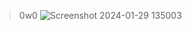 > 0w0
![Screenshot 2024-01-29 135003](https://github.com/rokskro/Jamazon/assets/123377115/a6e1f6ff-3b37-4e41-96b8-403904c4a70d)
